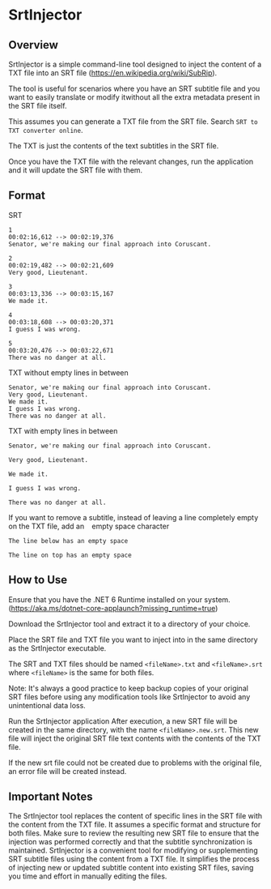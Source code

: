 # SrtInjector

## Overview
SrtInjector is a simple command-line tool designed to inject the content of a TXT file into an SRT file (https://en.wikipedia.org/wiki/SubRip). 

The tool is useful for scenarios where you have an SRT subtitle file and you want to easily translate or modify itwithout all the extra metadata present in the SRT file itself.

This assumes you can generate a TXT file from the SRT file. Search `SRT to TXT converter online`.

The TXT is just the contents of the text subtitles in the SRT file.

Once you have the TXT file with the relevant changes, run the application and it will update the SRT file with them.

## Format

SRT
```
1
00:02:16,612 --> 00:02:19,376
Senator, we're making our final approach into Coruscant.

2
00:02:19,482 --> 00:02:21,609
Very good, Lieutenant.

3
00:03:13,336 --> 00:03:15,167
We made it.

4
00:03:18,608 --> 00:03:20,371
I guess I was wrong.

5
00:03:20,476 --> 00:03:22,671
There was no danger at all.
```

TXT without empty lines in between
```
Senator, we're making our final approach into Coruscant.
Very good, Lieutenant.
We made it.
I guess I was wrong.
There was no danger at all.
```

TXT with empty lines in between
```
Senator, we're making our final approach into Coruscant.

Very good, Lieutenant.

We made it.

I guess I was wrong.

There was no danger at all.
```

If you want to remove a subtitle, instead of leaving a line completely empty on the TXT file, add an ` ` empty space character

```
The line below has an empty space
  
The line on top has an empty space
```

## How to Use
Ensure that you have the .NET 6 Runtime installed on your system. (https://aka.ms/dotnet-core-applaunch?missing_runtime=true)

Download the SrtInjector tool and extract it to a directory of your choice.

Place the SRT file and TXT file you want to inject into in the same directory as the SrtInjector executable.

The SRT and TXT files should be named `<fileName>.txt` and `<fileName>.srt` where `<fileName>` is the same for both files.

Note: It's always a good practice to keep backup copies of your original SRT files before using any modification tools like SrtInjector to avoid any unintentional data loss.

Run the SrtInjector application
After execution, a new SRT file will be created in the same directory, with the name `<fileName>.new.srt`. This new file will inject the original SRT file text contents with the contents of the TXT file.

If the new srt file could not be created due to problems with the original file, an error file will be created instead.

## Important Notes
The SrtInjector tool replaces the content of specific lines in the SRT file with the content from the TXT file. It assumes a specific format and structure for both files.
Make sure to review the resulting new SRT file to ensure that the injection was performed correctly and that the subtitle synchronization is maintained.
SrtInjector is a convenient tool for modifying or supplementing SRT subtitle files using the content from a TXT file. It simplifies the process of injecting new or updated subtitle content into existing SRT files, saving you time and effort in manually editing the files.